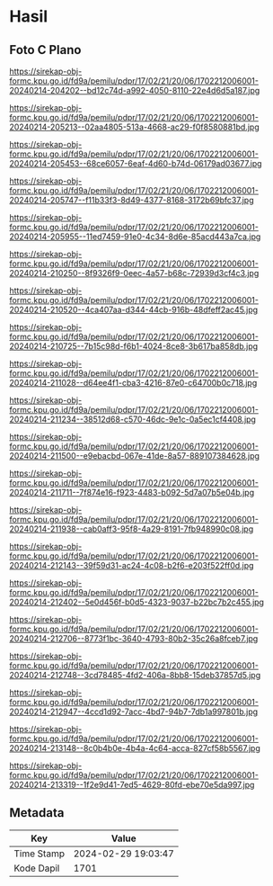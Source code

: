 # Hasil

## Foto C Plano

https://sirekap-obj-formc.kpu.go.id/fd9a/pemilu/pdpr/17/02/21/20/06/1702212006001-20240214-204202--bd12c74d-a992-4050-8110-22e4d6d5a187.jpg

https://sirekap-obj-formc.kpu.go.id/fd9a/pemilu/pdpr/17/02/21/20/06/1702212006001-20240214-205213--02aa4805-513a-4668-ac29-f0f8580881bd.jpg

https://sirekap-obj-formc.kpu.go.id/fd9a/pemilu/pdpr/17/02/21/20/06/1702212006001-20240214-205453--68ce6057-6eaf-4d60-b74d-06179ad03677.jpg

https://sirekap-obj-formc.kpu.go.id/fd9a/pemilu/pdpr/17/02/21/20/06/1702212006001-20240214-205747--f11b33f3-8d49-4377-8168-3172b69bfc37.jpg

https://sirekap-obj-formc.kpu.go.id/fd9a/pemilu/pdpr/17/02/21/20/06/1702212006001-20240214-205955--11ed7459-91e0-4c34-8d6e-85acd443a7ca.jpg

https://sirekap-obj-formc.kpu.go.id/fd9a/pemilu/pdpr/17/02/21/20/06/1702212006001-20240214-210250--8f9326f9-0eec-4a57-b68c-72939d3cf4c3.jpg

https://sirekap-obj-formc.kpu.go.id/fd9a/pemilu/pdpr/17/02/21/20/06/1702212006001-20240214-210520--4ca407aa-d344-44cb-916b-48dfeff2ac45.jpg

https://sirekap-obj-formc.kpu.go.id/fd9a/pemilu/pdpr/17/02/21/20/06/1702212006001-20240214-210725--7b15c98d-f6b1-4024-8ce8-3b617ba858db.jpg

https://sirekap-obj-formc.kpu.go.id/fd9a/pemilu/pdpr/17/02/21/20/06/1702212006001-20240214-211028--d64ee4f1-cba3-4216-87e0-c64700b0c718.jpg

https://sirekap-obj-formc.kpu.go.id/fd9a/pemilu/pdpr/17/02/21/20/06/1702212006001-20240214-211234--38512d68-c570-46dc-9e1c-0a5ec1cf4408.jpg

https://sirekap-obj-formc.kpu.go.id/fd9a/pemilu/pdpr/17/02/21/20/06/1702212006001-20240214-211500--e9ebacbd-067e-41de-8a57-889107384628.jpg

https://sirekap-obj-formc.kpu.go.id/fd9a/pemilu/pdpr/17/02/21/20/06/1702212006001-20240214-211711--7f874e16-f923-4483-b092-5d7a07b5e04b.jpg

https://sirekap-obj-formc.kpu.go.id/fd9a/pemilu/pdpr/17/02/21/20/06/1702212006001-20240214-211938--cab0aff3-95f8-4a29-8191-7fb948990c08.jpg

https://sirekap-obj-formc.kpu.go.id/fd9a/pemilu/pdpr/17/02/21/20/06/1702212006001-20240214-212143--39f59d31-ac24-4c08-b2f6-e203f522ff0d.jpg

https://sirekap-obj-formc.kpu.go.id/fd9a/pemilu/pdpr/17/02/21/20/06/1702212006001-20240214-212402--5e0d456f-b0d5-4323-9037-b22bc7b2c455.jpg

https://sirekap-obj-formc.kpu.go.id/fd9a/pemilu/pdpr/17/02/21/20/06/1702212006001-20240214-212706--8773f1bc-3640-4793-80b2-35c26a8fceb7.jpg

https://sirekap-obj-formc.kpu.go.id/fd9a/pemilu/pdpr/17/02/21/20/06/1702212006001-20240214-212748--3cd78485-4fd2-406a-8bb8-15deb37857d5.jpg

https://sirekap-obj-formc.kpu.go.id/fd9a/pemilu/pdpr/17/02/21/20/06/1702212006001-20240214-212947--4ccd1d92-7acc-4bd7-94b7-7db1a997801b.jpg

https://sirekap-obj-formc.kpu.go.id/fd9a/pemilu/pdpr/17/02/21/20/06/1702212006001-20240214-213148--8c0b4b0e-4b4a-4c64-acca-827cf58b5567.jpg

https://sirekap-obj-formc.kpu.go.id/fd9a/pemilu/pdpr/17/02/21/20/06/1702212006001-20240214-213319--1f2e9d41-7ed5-4629-80fd-ebe70e5da997.jpg


## Metadata

| Key        | Value               |
| ---------- | ------------------- |
| Time Stamp | 2024-02-29 19:03:47 |
| Kode Dapil | 1701                |



